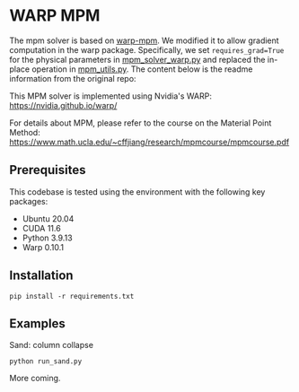 # WARP MPM
The mpm solver is based on [warp-mpm](https://github.com/zeshunzong/warp-mpm). We modified it to allow gradient computation in the warp package. Specifically, we set `requires_grad=True` for the physical parameters in [mpm_solver_warp.py](./mpm_solver_warp.py) and replaced the in-place operation in [mpm_utils.py](./mpm_utils.py). The content below is the readme information from the original repo:

This MPM solver is implemented using Nvidia's WARP: https://nvidia.github.io/warp/

For details about MPM, please refer to the course on the Material Point Method: https://www.math.ucla.edu/~cffjiang/research/mpmcourse/mpmcourse.pdf


## Prerequisites

This codebase is tested using the environment with the following key packages:

- Ubuntu 20.04
- CUDA 11.6
- Python 3.9.13
- Warp 0.10.1

## Installation
```
pip install -r requirements.txt
```

## Examples
Sand: column collapse 
```
python run_sand.py
```

More coming.